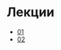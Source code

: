 <h1>
    Лекции
</h1>

<ul>
    <li>
        <a href="lectures/01/01.md">01</a>
    </li>
    <li>
        <a href="lectures/02/02.md">02</a>
    </li>
</ul>
